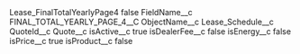 <?xml version="1.0" encoding="UTF-8"?>
<CustomMetadata xmlns="http://soap.sforce.com/2006/04/metadata" xmlns:xsi="http://www.w3.org/2001/XMLSchema-instance" xmlns:xsd="http://www.w3.org/2001/XMLSchema">
    <label>Lease_FinalTotalYearlyPage4</label>
    <protected>false</protected>
    <values>
        <field>FieldName__c</field>
        <value xsi:type="xsd:string">FINAL_TOTAL_YEARLY_PAGE_4__C</value>
    </values>
    <values>
        <field>ObjectName__c</field>
        <value xsi:type="xsd:string">Lease_Schedule__c</value>
    </values>
    <values>
        <field>QuoteId__c</field>
        <value xsi:type="xsd:string">Quote__c</value>
    </values>
    <values>
        <field>isActive__c</field>
        <value xsi:type="xsd:boolean">true</value>
    </values>
    <values>
        <field>isDealerFee__c</field>
        <value xsi:type="xsd:boolean">false</value>
    </values>
    <values>
        <field>isEnergy__c</field>
        <value xsi:type="xsd:boolean">false</value>
    </values>
    <values>
        <field>isPrice__c</field>
        <value xsi:type="xsd:boolean">true</value>
    </values>
    <values>
        <field>isProduct__c</field>
        <value xsi:type="xsd:boolean">false</value>
    </values>
</CustomMetadata>
